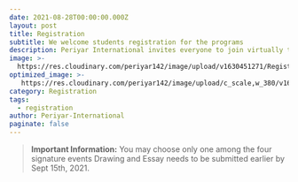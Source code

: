 ```yaml
---
date: 2021-08-28T00:00:00.000Z
layout: post
title: Registration
subtitle: We welcome students registration for the programs
description: Periyar International invites everyone to join virtually to celebrate Periyar's 143rd birthday.
image: >-
  https://res.cloudinary.com/periyar142/image/upload/v1630451271/Registration_tksk3m.jpg
optimized_image: >-
   https://res.cloudinary.com/periyar142/image/upload/c_scale,w_380/v1630451271/Registration_tksk3m.jpg
category: Registration
tags:
  - registration
author: Periyar-International
paginate: false
---
```

> **Important Information:**
> You may choose only one among the four signature events
> Drawing and Essay needs to be submitted earlier by Sept 15th, 2021. 

<div data-paperform-id="periyar143"></div><script>(function() {var script = document.createElement('script'); script.src = "https://paperform.co/__embed.min.js"; document.body.appendChild(script); })()</script>
